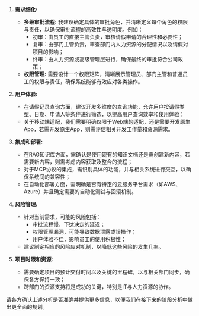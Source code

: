 1. **需求细化:**
   - **多级审批流程:** 我建议确定具体的审批角色，并清晰定义每个角色的权限与责任，以确保审批流程的高效性与透明度。例如： 
     - 初审：由员工的直接主管负责，审核请假申请的合理性和必要性；
     - 复审：由部门主管负责，审查部门内人力资源的分配情况以及请假对项目的影响；
     - 终审：由人力资源或高级管理层进行，确保最终的审批符合公司政策；
   - **权限管理:** 需要设计一个权限矩阵，清晰展示管理员、部门主管和普通员工的权限与责任，确保系统能够有效应对各类操作。

2. **用户体验:**
   - 在请假记录查询方面，建议开发多维度的查询功能，允许用户按请假类型、日期、申请人等条件进行筛选，以提高用户查询效率和使用体验；
   - 关于移动端适配，我们需要明确仅限于Web端的适配，还是需要开发原生App，若需开发原生App，则需评估相关开发工作量和资源需求。

3. **集成和部署:**
   - 在RAG知识库方面，需确认是使用现有的知识文档还是需创建新内容，若需要新内容，则需考虑内容获取及整合的流程；
   - 对于MCP协议的集成，需识别具体的功能，并与相关系统进行交互，以确保系统间的兼容性；
   - 在自动化部署方面，需明确是否有特定的云服务平台需求（如AWS、Azure）并且确定需要的自动化测试与回滚机制。

4. **风险管理:**
   - 针对当前需求，可能的风险包括：
     - 审批流程慢，下达决定的延迟；
     - 权限管理漏洞，可能导致数据泄露或误操作；
     - 用户体验不佳，影响员工的使用积极性；
   - 建议制定相应的风险应对机制，以降低这些风险的发生几率。

5. **项目时限和资源:**
   - 需要确定项目的预计交付时间以及关键的里程碑，以与相关部门同步，确保各方保持一致；
   - 跨部门的资源支持将是成功的关键，特别是IT与人力资源的协作。

请各方确认上述分析是否准确并提供更多信息，以便我们在接下来的阶段分析中做出更全面的规划。
